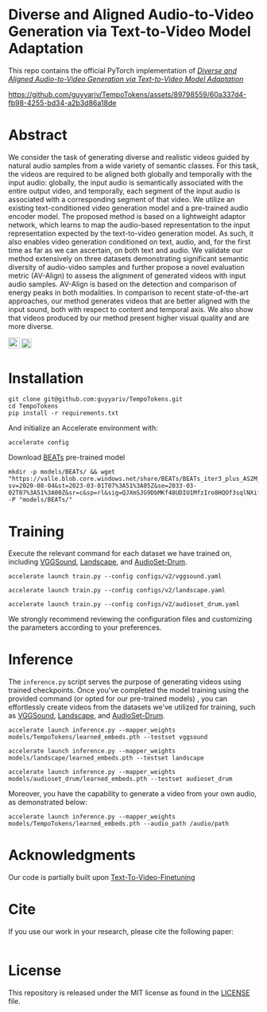 # Diverse and Aligned Audio-to-Video Generation via Text-to-Video Model Adaptation
This repo contains the official PyTorch implementation of  [*Diverse and Aligned Audio-to-Video Generation via Text-to-Video Model Adaptation*](https://pages.cs.huji.ac.il/adiyoss-lab/TempoTokens/)

https://github.com/guyyariv/TempoTokens/assets/89798559/60a337d4-fb98-4255-bd34-a2b3d86a18de

# Abstract
We consider the task of generating diverse and realistic videos guided by natural audio samples from
a wide variety of semantic classes. For this task, the videos are required to be aligned both
globally and temporally with the input audio: globally, the input audio is semantically associated
with the entire output video, and temporally, each segment of the input audio is associated with a
corresponding segment of that video. We utilize an existing text-conditioned video generation model
and a pre-trained audio encoder model. The proposed method is based on a lightweight adaptor network,
which learns to map the audio-based representation to the input representation expected by the
text-to-video generation model. As such, it also enables video generation conditioned on text, audio,
and, for the first time as far as we can ascertain, on both text and audio.
We validate our method extensively on three datasets demonstrating significant semantic diversity
of audio-video samples and further propose a novel evaluation metric (AV-Align) to assess
the alignment of generated videos with input audio samples. AV-Align is based on the detection and
comparison of energy peaks in both modalities. In comparison to recent state-of-the-art approaches,
our method generates videos that are better aligned with the input sound, both with respect to
content and temporal axis. We also show that videos produced by our method present higher visual
quality and are more diverse.

<a href="https://arxiv.org/abs/XXXXX"><img src="https://img.shields.io/badge/arXiv-XXXXX-b31b1b.svg" height=22.5></a>
<a href="https://pages.cs.huji.ac.il/adiyoss-lab/TempoTokens/"><img src="https://img.shields.io/static/v1?label=Project&message=Website&color=red" height=20.5></a> 

[//]: # ([![Hugging Face Spaces]&#40;https://img.shields.io/badge/%F0%9F%A4%97%20Hugging%20Face-Spaces-blue&#41;]&#40;https://huggingface.co/spaces/GuyYariv/AudioToken&#41;)

# Installation
```
git clone git@github.com:guyyariv/TempoTokens.git
cd TempoTokens
pip install -r requirements.txt
```
And initialize an Accelerate environment with:
```angular2html
accelerate config
```
Download [BEATs](https://github.com/microsoft/unilm/blob/master/beats/BEATs.py) pre-trained model 
```
mkdir -p models/BEATs/ && wget "https://valle.blob.core.windows.net/share/BEATs/BEATs_iter3_plus_AS2M_finetuned_on_AS2M_cpt2.pt?sv=2020-08-04&st=2023-03-01T07%3A51%3A05Z&se=2033-03-02T07%3A51%3A00Z&sr=c&sp=rl&sig=QJXmSJG9DbMKf48UDIU1MfzIro8HQOf3sqlNXiflY1I%3D" -P "models/BEATs/"
```

# Training
Execute the relevant command for each dataset we have trained on, including [VGGSound](https://huggingface.co/datasets/Loie/VGGSound/tree/main), [Landscape](https://drive.google.com/drive/folders/14A1zaQI5EfShlv3QirgCGeNFzZBzQ3lq), and [AudioSet-Drum](https://www.dropbox.com/s/7ykgybrc8nb3lgf/AudioSet_Drums.zip?dl=0).
```angular2html
accelerate launch train.py --config configs/v2/vggsound.yaml
```
```angular2html
accelerate launch train.py --config configs/v2/landscape.yaml
```
```angular2html
accelerate launch train.py --config configs/v2/audioset_drum.yaml
```
We strongly recommend reviewing the configuration files and customizing the parameters according to your preferences.

# Inference

The ```inference.py``` script serves the purpose of generating videos using trained checkpoints.
Once you've completed the model training using the provided command (or opted for our pre-trained models)
, you can effortlessly create videos from the datasets we've utilized for training, such as
[VGGSound](https://huggingface.co/datasets/Loie/VGGSound/tree/main), 
[Landscape](https://drive.google.com/drive/folders/14A1zaQI5EfShlv3QirgCGeNFzZBzQ3lq), 
and [AudioSet-Drum](https://www.dropbox.com/s/7ykgybrc8nb3lgf/AudioSet_Drums.zip?dl=0).
```angular2html
accelerate launch inference.py --mapper_weights models/TempoTokens/learned_embeds.pth --testset vggsound
```
```angular2html
accelerate launch inference.py --mapper_weights models/landscape/learned_embeds.pth --testset landscape
```
```angular2html
accelerate launch inference.py --mapper_weights models/audioset_drum/learned_embeds.pth --testset audioset_drum
```
Moreover, you have the capability to generate a video from your own audio, as demonstrated below:
```angular2html
accelerate launch inference.py --mapper_weights models/TempoTokens/learned_embeds.pth --audio_path /audio/path
```

# Acknowledgments
Our code is partially built upon [Text-To-Video-Finetuning](https://github.com/ExponentialML/Text-To-Video-Finetuning)

# Cite
If you use our work in your research, please cite the following paper:
```
```

# License
This repository is released under the MIT license as found in the [LICENSE](LICENSE) file. 

